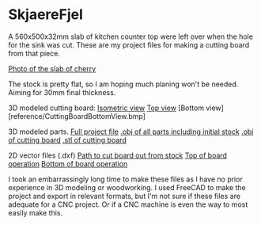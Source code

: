 # SkjaereFjel
A 560x500x32mm slab of kitchen counter top were left over when the hole for the sink was cut. These are my project files for making a cutting board from that piece.

[Photo of the slab of cherry](reference/20200129_172432.jpg)

The stock is pretty flat, so I am hoping much planing won't be needed. Aiming for 30mm final thickness.

3D modeled cutting board:
[Isometric view](reference/CuttingBoardIsometricView.bmp)
[Top view](reference/CuttingBoardTopView.bmp)
[Bottom view][reference/CuttingBoardBottomView.bmp]

3D modeled parts.
[Full project file](CuttingBoard.FCStd)
[.obj of all parts including initial stock](CuttingBoard3DAllObjects.obj)
[.obj of cutting board](CuttingBoard3D.obj)
[.stl of cutting board](CuttingBoard3D.stl)

2D vector files (.dxf)
[Path to cut board out from stock](CuttingBoard2DOutCut.dxf)
[Top of board operation](CuttingBoard2DTopOperation.dxf)
[Bottom of board operation](CuttingBoard2DBottomOperation.dxf)

I took an embarrassingly long time to make these files as I have no prior experience in 3D modeling or woodworking. I used FreeCAD to make the project and export in relevant formats, but I'm not sure if these files are adequate for a CNC project. Or if a CNC machine is even the way to most easily make this.